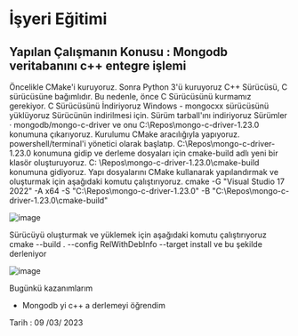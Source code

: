 # İşyeri Eğitimi


## Yapılan Çalışmanın Konusu :    Mongodb veritabanını c++ entegre işlemi

Öncelikle CMake'i kuruyoruz. Sonra Python 3'ü kuruyoruz
C++ Sürücüsü, C sürücüsüne bağımlıdır. Bu nedenle, önce C Sürücüsünü kurmamız gerekiyor.
C Sürücüsünü İndiriyoruz
Windows - mongocxx sürücüsünü yüklüyoruz
Sürücünün indirilmesi için.
Sürüm tarball'ını indiriyoruz
Sürümler · mongodb/mongo-c-driver ve onu C:\Repos\mongo-c-driver-1.23.0 konumuna çıkarıyoruz.
Kurulumu CMake aracılığıyla yapıyoruz.
powershell/terminal'i yönetici olarak başlatıp. C:\Repos\mongo-c-driver-1.23.0 konumuna gidip ve derleme dosyaları için cmake-build adlı yeni bir klasör oluşturuyoruz.
C: \Repos\mongo-c-driver-1.23.0\cmake-build konumuna gidiyoruz.
Yapı dosyalarını CMake kullanarak yapılandırmak ve oluşturmak için aşağıdaki komutu çalıştırıyoruz.
cmake -G "Visual Studio 17 2022" -A x64 -S "C:\Repos\mongo-c-driver-1.23.0" -B "C:\Repos\mongo-c-driver-1.23.0\cmake-build"
 

![image](https://github.com/omerkonca/isyeriegitimi/assets/65457096/219a8bb2-8c28-40c2-937c-4a58f97da0a7)


Sürücüyü oluşturmak ve yüklemek için aşağıdaki komutu çalıştırıyoruz
cmake --build . --config RelWithDebInfo --target install
ve bu şekilde derleniyor

 
![image](https://github.com/omerkonca/isyeriegitimi/assets/65457096/54ce6ae1-4980-4888-8cfd-8f7f5ba76099)


Bugünkü kazanımlarım
-	Mongodb yi c++ a derlemeyi öğrendim



























































 








Tarih : 09 /03/ 2023

 
















































 	







 





